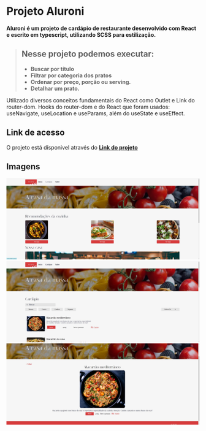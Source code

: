 # Projeto Aluroni

**Aluroni é um projeto de cardápio de restaurante desenvolvido com React e escrito em typescript, utilizando SCSS para estilização.**

> ## Nesse projeto podemos executar:
>
> - **Buscar por título**
> - **Filtrar por categoria dos pratos**
> - **Ordenar por preço, porção ou serving.**
> - **Detalhar um prato.**

Utilizado diversos conceitos fundamentais do React como Outlet e Link do router-dom. Hooks do router-dom e do React que foram usados: useNavigate, useLocation e useParams, além do useState e useEffect.

## Link de acesso

O projeto está dísponivel através do **[Link do projeto]**

## Imagens

![GIF](/src/assets/img_projeto1.jpg "Aluroni")
![GIF](/src/assets/img_projeto2.jpg "Aluroni")
![GIF](/src/assets/img_projeto3.jpg "Aluroni")

[Link do projeto]: https://guih1886.github.io/projeto-aluroni/

